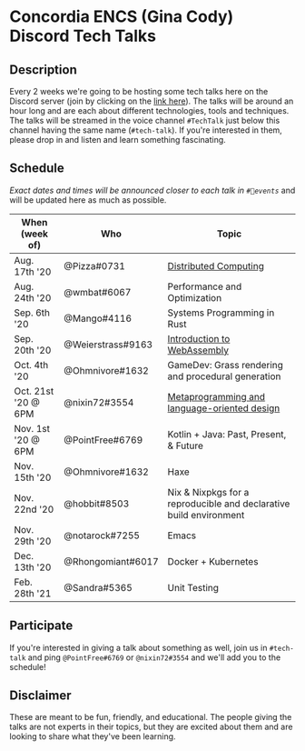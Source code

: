 # Concordia ENCS (Gina Cody) Discord Tech Talks

## Description
Every 2 weeks we're going to be hosting some tech talks here on the Discord server (join by clicking on the [link here](https://discord.com/invite/concoengrcs)). The talks will be around an hour long and are each about different technologies, tools and techniques. The talks will be streamed in the voice channel `#TechTalk` just below this channel having the same name (`#tech-talk`). If you're interested in them, please drop in and listen and learn something fascinating.

## Schedule
*Exact dates and times will be announced closer to each talk in `#📆events`* and will be updated here as much as possible.

| When (week of)      | Who               | Topic                                                                          |
|---------------------|-------------------|--------------------------------------------------------------------------------|
| Aug. 17th '20       | @Pizza#0731       | [Distributed Computing](distributed-systems/README.md)                         |
| Aug. 24th '20       | @wmbat#6067       | Performance and Optimization                                                   |
| Sep. 6th '20        | @Mango#4116       | Systems Programming in Rust                                                    |
| Sep. 20th '20       | @Weierstrass#9163 | [Introduction to WebAssembly](intro-to-wasm/README.md)                         |
| Oct. 4th '20        | @Ohmnivore#1632   | GameDev: Grass rendering and procedural generation                             |
| Oct. 21st '20 @ 6PM | @nixin72#3554     | [Metaprogramming and language-oriented design](metaprogramming/README.md)      |
| Nov. 1st '20 @ 6PM  | @PointFree#6769   | Kotlin + Java: Past, Present, & Future                                         |
| Nov. 15th '20       | @Ohmnivore#1632   | Haxe                                                                           |
| Nov. 22nd '20       | @hobbit#8503      | Nix & Nixpkgs for a reproducible and declarative build environment             |
| Nov. 29th '20       | @notarock#7255    | Emacs                                                                          |
| Dec. 13th '20       | @Rhongomiant#6017 | Docker + Kubernetes                                                            |
| Feb. 28th '21       | @Sandra#5365      | Unit Testing                                                                   |

## Participate
If you're interested in giving a talk about something as well, join us in `#tech-talk` and ping `@PointFree#6769` or `@nixin72#3554` and we'll add you to the schedule! 

## Disclaimer
These are meant to be fun, friendly, and educational. The people giving the talks are not experts in their topics, but they are excited about them and are looking to share what they've been learning.
